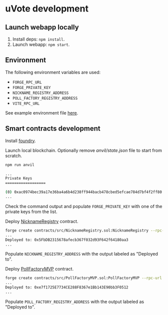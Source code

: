 # uVote development

## Launch webapp locally

1. Install deps: `npm install`.
2. Launch webapp: `npm start`.

## Environment

The following environment variables are used:

- `FORGE_RPC_URL`
- `FORGE_PRIVATE_KEY`
- `NICKNAME_REGISTRY_ADDRESS`
- `POLL_FACTORY_REGISTRY_ADDRESS`
- `VITE_RPC_URL`

See example environment file [here](./.example.env).

## Smart contracts development

Install [foundry](https://getfoundry.sh/).

Launch local blockchain. Optionally remove _anvil/state.json_ file to start from scratch.

```sh
npm run anvil

...
Private Keys
==================

(0) 0xac0974bec39a17e36ba4a6b4d238ff944bacb478cbed5efcae784d7bf4f2ff80
...
```

Check the command output and populate `FORGE_PRIVATE_KEY` with one of the private keys from the list.

Deploy [NicknameRegistry](./contracts/src/NicknameRegistry.sol) contract.

```sh
forge create contracts/src/NicknameRegistry.sol:NicknameRegistry --rpc-url $FORGE_RPC_URL --private-key $FORGE_PRIVATE_KEY
...
Deployed to: 0x5FbDB2315678afecb367f032d93F642f64180aa3
...
```

Populate `NICKNAME_REGISTRY_ADDRESS` with the output labeled as "Deployed to".

Deploy [PollFactoryMVP](./contracts/src/PollFactoryMVP.sol) contract.

```sh
forge create contracts/src/PollFactoryMVP.sol:PollFactoryMVP --rpc-url $FORGE_RPC_URL --private-key $FORGE_PRIVATE_KEY
...
Deployed to: 0xe7f1725E7734CE288F8367e1Bb143E90bb3F0512
...
```

Populate `POLL_FACTORY_REGISTRY_ADDRESS` with the output labeled as "Deployed to".
